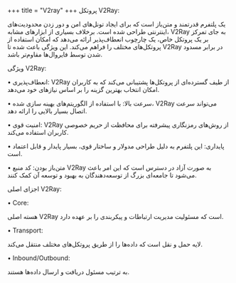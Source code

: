 +++
title = "V2ray"
+++
پروتکل V2Ray:

یک پلتفرم قدرتمند و متن‌باز است که برای ایجاد تونل‌های امن و دور زدن محدودیت‌های اینترنتی طراحی شده است. برخلاف بسیاری از ابزارهای مشابه، V2Ray به جای تمرکز بر یک پروتکل خاص، یک چارچوب انعطاف‌پذیر ارائه می‌دهد که امکان استفاده از پروتکل‌های مختلف را فراهم می‌کند. این ویژگی باعث شده تا V2Ray در برابر مسدود شدن توسط فایروال‌ها مقاوم‌تر باشد.

ویژگی V2Ray:

• انعطاف‌پذیری: V2Ray از طیف گسترده‌ای از پروتکل‌ها پشتیبانی می‌کند که به کاربران امکان انتخاب بهترین گزینه را بر اساس نیازهای خود می‌دهد.

• سرعت بالا: با استفاده از الگوریتم‌های بهینه سازی شده، V2Ray می‌تواند سرعت اتصال بسیار بالایی را ارائه دهد.

• امنیت قوی: V2Ray از روش‌های رمزنگاری پیشرفته برای محافظت از حریم خصوصی کاربران استفاده می‌کند.

• پایداری: این پلتفرم به دلیل طراحی مدولار و ساختار قوی، بسیار پایدار و قابل اعتماد است.

• متن‌باز بودن: کد منبع V2Ray به صورت آزاد در دسترس است که این امر باعث می‌شود تا جامعه‌ای بزرگ از توسعه‌دهندگان به بهبود و توسعه آن کمک کنند.

اجزای اصلی V2Ray:

• Core: 

هسته اصلی V2Ray است که مسئولیت مدیریت ارتباطات و پیکربندی را بر عهده دارد.

• Transport: 

لایه حمل و نقل است که داده‌ها را از طریق پروتکل‌های مختلف منتقل می‌کند.

• Inbound/Outbound: 

به ترتیب مسئول دریافت و ارسال داده‌ها هستند.